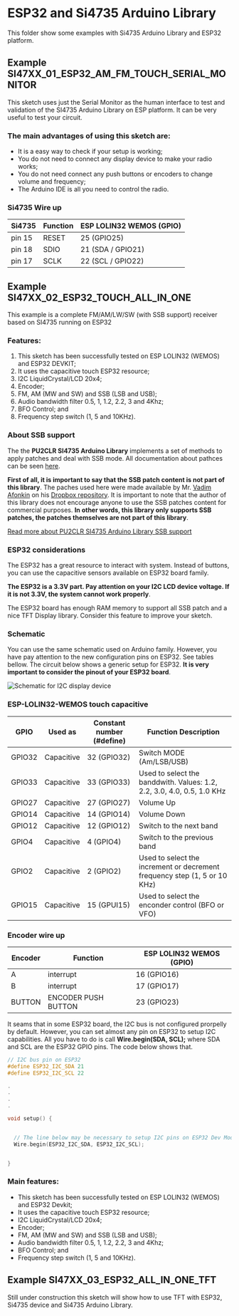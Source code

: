# ESP32 and Si4735 Arduino Library

This folder show some examples with Si4735 Arduino Library  and ESP32 platform.




## Example SI47XX_01_ESP32_AM_FM_TOUCH_SERIAL_MONITOR

This sketch uses just the Serial Monitor as the human interface to test and validation of the SI4735 Arduino Library on ESP platform. It can be very useful to test your circuit. 

### The main advantages of using this sketch are: 

* It is a easy way to check if your setup is working;
* You do not need to connect any display device to make your radio works;
* You do not need connect any push buttons or encoders to change volume and frequency;
* The Arduino IDE is all you need to control the radio.  


### Si4735 Wire up


| Si4735    | Function              |ESP LOLIN32 WEMOS (GPIO) |
|-----------| ----------------------|-------------------------|
| pin 15    |   RESET               |   25 (GPIO25)           |  
| pin 18    |   SDIO                |   21 (SDA / GPIO21)     |
| pin 17    |   SCLK                |   22 (SCL / GPIO22)     |



## Example SI47XX_02_ESP32_TOUCH_ALL_IN_ONE

This example is a complete FM/AM/LW/SW (with SSB support) receiver based on SI4735 running on ESP32 


### __Features:__
1) This sketch has been successfully tested on ESP LOLIN32 (WEMOS) and ESP32 DEVKIT;
2) It uses the capacitive touch ESP32 resource;
3) I2C LiquidCrystal/LCD 20x4;
4) Encoder;
5) FM, AM (MW and SW) and SSB (LSB and USB);
6) Audio bandwidth filter 0.5, 1, 1.2, 2.2, 3 and 4Khz;
7) BFO Control; and
8) Frequency step switch (1, 5 and 10KHz). 

### About SSB support

The the __PU2CLR SI4735 Arduino Library__ implements a set of methods to apply patches and deal with SSB mode. All documentation about pathces can be seen [here](https://pu2clr.github.io/SI4735/extras/apidoc/html/group__group17.html).

__First of all, it is important to say that the SSB patch content is not part of this library__. The paches used here were made available by Mr. [Vadim Afonkin](https://youtu.be/fgjPGnTAVgM) on his [Dropbox repository](https://www.dropbox.com/sh/xzofrl8rfaaqh59/AAA5au2_CVdi50NBtt0IivyIa?dl=0). It is important to note that the author of this library does not encourage anyone to use the SSB patches content for commercial purposes. __In other words, this library only supports SSB patches, the patches themselves are not part of this library__.

[Read more about PU2CLR SI4735 Arduino Library SSB support](https://pu2clr.github.io/SI4735/#si4735-patch-support-for-single-side-band)


### ESP32 considerations

The ESP32 has a great resource to interact with system. Instead of buttons, you can use the capacitive sensors available on ESP32 board family. 

__The ESP32 is a 3.3V part. Pay attention on your I2C LCD device voltage. If it is not 3.3V, the system cannot work properly__.

The ESP32 board has enough RAM memory to support all SSB patch and a nice TFT Display library. Consider this feature to improve your sketch.


### Schematic 

You can use the same schematic used on Arduino family. 
However, you have pay attention to the new configuration pins on ESP32. See tables bellow. The circuit below shows a generic setup for ESP32. __It is very important to consider the pinout of your ESP32 board__.

![Schematic for I2C display device](https://github.com/pu2clr/SI4735/blob/master/extras/images/basic_schematic_esp32_eagle.png)




### ESP-LOLIN32-WEMOS touch capacitive 

| GPIO   | Used as  | Constant number (#define)| Function Description | 
| ------ | -------- | ------------------ | ----------- | 
| GPIO32 | Capacitive | 32 (GPIO32) | Switch MODE (Am/LSB/USB) | 
| GPIO33 | Capacitive | 33 (GPIO33) | Used to select the banddwith. Values: 1.2, 2.2, 3.0, 4.0, 0.5, 1.0 KHz |
| GPIO27 | Capacitive | 27 (GPIO27) | Volume Up |
| GPIO14 | Capacitive | 14 (GPIO14) | Volume Down |
| GPIO12 | Capacitive | 12 (GPIO12) | Switch to the next band |
| GPIO4  | Capacitive |  4 (GPIO4)  | Switch to the previous band | 
| GPIO2  | Capacitive |  2 (GPIO2)  | Used to select the increment or decrement frequency step (1, 5 or 10 KHz)
| GPIO15 | Capacitive | 15 (GPUI15) | Used to select the enconder control (BFO or VFO) 


### Encoder wire up

| Encoder   | Function              |ESP LOLIN32 WEMOS (GPIO) |
|-----------| ----------------------|-------------------------|
| A         |  interrupt            |   16  (GPIO16)          |
| B         |  interrupt            |   17  (GPIO17)          |
| BUTTON    |  ENCODER PUSH BUTTON  |   23  (GPIO23)          |  



It seams that in some ESP32 board, the I2C bus is not configured prorpelly by default. However, you can set almost any pin on ESP32 to setup I2C capabilities. All you have to do is call __Wire.begin(SDA, SCL);__ where SDA and SCL are the ESP32 GPIO pins. The code below shows that.

```cpp
// I2C bus pin on ESP32
#define ESP32_I2C_SDA 21
#define ESP32_I2C_SCL 22

.
.
.
.

void setup() {


  // The line below may be necessary to setup I2C pins on ESP32 Dev Module
  Wire.begin(ESP32_I2C_SDA, ESP32_I2C_SCL);


}
```


### Main features:

* This sketch has been successfully tested on ESP LOLIN32 (WEMOS) and ESP32 Devkit;
* It uses the capacitive touch ESP32 resource;
* I2C LiquidCrystal/LCD 20x4;
* Encoder;
* FM, AM (MW and SW) and SSB (LSB and USB);
* Audio bandwidth filter 0.5, 1, 1.2, 2.2, 3 and 4Khz;
* BFO Control; and
* Frequency step switch (1, 5 and 10KHz).


## Example SI47XX_03_ESP32_ALL_IN_ONE_TFT

Still under construction this sketch will show how to use TFT with ESP32, Si4735 device and Si4735 Arduino Library.


